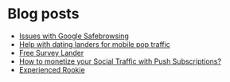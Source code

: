 # Blog posts
<!-- BLOG-POST-LIST:START -->
- [Issues with Google Safebrowsing](https://afflift.com/f/threads/issues-with-google-safebrowsing.10136/)
- [Help with dating landers for mobile pop traffic](https://afflift.com/f/threads/help-with-dating-landers-for-mobile-pop-traffic.10278/)
- [Free Survey Lander](https://afflift.com/f/threads/free-survey-lander.4059/)
- [How to monetize your Social Traffic with Push Subscriptions?](https://afflift.com/f/threads/how-to-monetize-your-social-traffic-with-push-subscriptions.10271/)
- [Experienced Rookie](https://afflift.com/f/threads/experienced-rookie.10277/)
<!-- BLOG-POST-LIST:END -->

